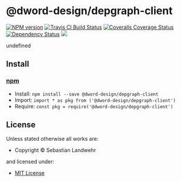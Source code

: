 <!-- TITLE/ -->

<h1>@dword-design/depgraph-client</h1>

<!-- /TITLE -->


<!-- BADGES/ -->

<span class="badge-npmversion"><a href="https://npmjs.org/package/@dword-design/depgraph-client" title="View this project on NPM"><img src="https://img.shields.io/npm/v/@dword-design/depgraph-client.svg" alt="NPM version" /></a></span>
<span class="badge-travisci"><a href="http://travis-ci.org/dword-design/depgraph" title="Check this project's build status on TravisCI"><img src="https://img.shields.io/travis/dword-design/depgraph/master.svg" alt="Travis CI Build Status" /></a></span>
<span class="badge-coveralls"><a href="https://coveralls.io/r/dword-design/depgraph" title="View this project's coverage on Coveralls"><img src="https://img.shields.io/coveralls/dword-design/depgraph.svg" alt="Coveralls Coverage Status" /></a></span>
<span class="badge-daviddm"><a href="https://david-dm.org/dword-design/depgraph" title="View the status of this project's dependencies on DavidDM"><img src="https://img.shields.io/david/dword-design/depgraph.svg" alt="Dependency Status" /></a></span>
<span class="badge-shields"><a href="https://img.shields.io/badge/renovate-enabled-brightgreen.svg"><img src="https://img.shields.io/badge/renovate-enabled-brightgreen.svg" /></a></span>

<!-- /BADGES -->


<!-- DESCRIPTION/ -->

undefined

<!-- /DESCRIPTION -->


<!-- INSTALL/ -->

<h2>Install</h2>

<a href="https://npmjs.com" title="npm is a package manager for javascript"><h3>npm</h3></a>
<ul>
<li>Install: <code>npm install --save @dword-design/depgraph-client</code></li>
<li>Import: <code>import * as pkg from ('@dword-design/depgraph-client')</code></li>
<li>Require: <code>const pkg = require('@dword-design/depgraph-client')</code></li>
</ul>

<!-- /INSTALL -->


<!-- LICENSE/ -->

<h2>License</h2>

Unless stated otherwise all works are:

<ul><li>Copyright &copy; Sebastian Landwehr</li></ul>

and licensed under:

<ul><li><a href="http://spdx.org/licenses/MIT.html">MIT License</a></li></ul>

<!-- /LICENSE -->
